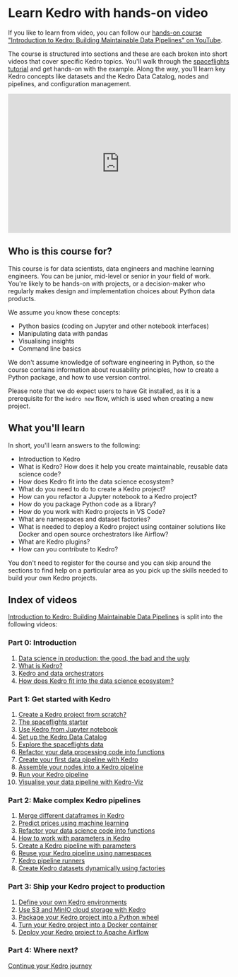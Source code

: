 # Learn Kedro with hands-on video

If you like to learn from video, you can follow our [hands-on course "Introduction to Kedro: Building Maintainable Data Pipelines" on YouTube](https://www.youtube.com/playlist?list=PL-JJgymPjK5LddZXbIzp9LWurkLGgB-nY).

The course is structured into sections and these are each broken into short videos that cover specific Kedro topics. You'll walk through the [spaceflights tutorial](../tutorials/spaceflights_tutorial.md) and get hands-on with the example. Along the way, you'll learn key Kedro concepts like datasets and the Kedro Data Catalog, nodes and pipelines, and configuration management.

<iframe width="100%" height="315" src="https://www.youtube.com/embed/DD7JuYKp6BA" frameborder="0" allowfullscreen></iframe>

## Who is this course for?

This course is for data scientists, data engineers and machine learning engineers. You can be junior, mid-level or senior in your field of work. You're likely to be hands-on with projects, or a decision-maker who regularly makes design and implementation choices about Python data products.

We assume you know these concepts:

- Python basics (coding on Jupyter and other notebook interfaces)
- Manipulating data with pandas
- Visualising insights
- Command line basics

We don't assume knowledge of software engineering in Python, so the course contains information about reusability principles, how to create a Python package, and how to use version control.

Please note that we do expect users to have Git installed, as it is a prerequisite for the `kedro new` flow, which is used when creating a new project.

## What you'll learn

In short, you'll learn answers to the following:

- Introduction to Kedro
- What is Kedro? How does it help you create maintainable, reusable data science code?
- How does Kedro fit into the data science ecosystem?
- What do you need to do to create a Kedro project?
- How can you refactor a Jupyter notebook to a Kedro project?
- How do you package Python code as a library?
- How do you work with Kedro projects in VS Code?
- What are namespaces and dataset factories?
- What is needed to deploy a Kedro project using container solutions like Docker and open source orchestrators like Airflow?
- What are Kedro plugins?
- How can you contribute to Kedro?

You don't need to register for the course and you can skip around the sections to find help on a particular area as you pick up the skills needed to build your own Kedro projects.

## Index of videos

[Introduction to Kedro: Building Maintainable Data Pipelines](https://www.youtube.com/playlist?list=PL-JJgymPjK5LddZXbIzp9LWurkLGgB-nY) is split into the following videos:

### Part 0: Introduction

1. <a href="https://www.youtube.com/watch?v=DD7JuYKp6BA" target="_blank" rel="noopener">Data science in production: the good, the bad and the ugly</a>
1. <a href="https://www.youtube.com/watch?v=PdNkECqvI58" target="_blank" rel="noopener">What is Kedro?</a>
1. <a href="https://www.youtube.com/watch?v=_HH8SCmCP_Q" target="_blank" rel="noopener">Kedro and data orchestrators</a>
1. <a href="https://www.youtube.com/watch?v=nAyUqORd9R8" target="_blank" rel="noopener">How does Kedro fit into the data science ecosystem?</a>

### Part 1: Get started with Kedro

1. <a href="https://www.youtube.com/watch?v=YBY2Lcz7Gw4" target="_blank" rel="noopener">Create a Kedro project from scratch?</a>
1. <a href="https://www.youtube.com/watch?v=K6PhgVyXhWE" target="_blank" rel="noopener">The spaceflights starter</a>
1. <a href="https://www.youtube.com/watch?v=3q2RNWLibyY" target="_blank" rel="noopener">Use Kedro from Jupyter notebook</a>
1. <a href="https://www.youtube.com/watch?v=rl2cncGxyts" target="_blank" rel="noopener">Set up the Kedro Data Catalog</a>
1. <a href="https://www.youtube.com/watch?v=bZD8N0yv3Fs" target="_blank" rel="noopener">Explore the spaceflights data</a>
1. <a href="https://www.youtube.com/watch?v=VFcrvnnNas4" target="_blank" rel="noopener">Refactor your data processing code into functions</a>
1. <a href="https://www.youtube.com/watch?v=3YeE_gvDCvw" target="_blank" rel="noopener">Create your first data pipeline with Kedro</a>
1. <a href="https://www.youtube.com/watch?v=P__gFG1TmMo" target="_blank" rel="noopener">Assemble your nodes into a Kedro pipeline</a>
1. <a href="https://www.youtube.com/watch?v=sll_LhZE-p8" target="_blank" rel="noopener">Run your Kedro pipeline</a>
1. <a href="https://www.youtube.com/watch?v=KWqSzbHgNW4" target="_blank" rel="noopener">Visualise your data pipeline with Kedro-Viz</a>

### Part 2: Make complex Kedro pipelines

1. <a href="https://www.youtube.com/watch?v=ctTFAeL4JgU" target="_blank" rel="noopener">Merge different dataframes in Kedro</a>
1. <a href="https://www.youtube.com/watch?v=Y4JvVO2DOJA" target="_blank" rel="noopener">Predict prices using machine learning</a>
1. <a href="https://www.youtube.com/watch?v=zvAnE05-agw" target="_blank" rel="noopener">Refactor your data science code into functions</a>
1. <a href="https://www.youtube.com/watch?v=eIA12RQMlFY" target="_blank" rel="noopener">How to work with parameters in Kedro</a>
1. <a href="https://www.youtube.com/watch?v=iRwy-IStfPo" target="_blank" rel="noopener">Create a Kedro pipeline with parameters</a>
1. <a href="https://www.youtube.com/watch?v=cYHHVAoWZ2E" target="_blank" rel="noopener">Reuse your Kedro pipeline using namespaces</a>
1. <a href="https://www.youtube.com/watch?v=_B6R2uOj3-s" target="_blank" rel="noopener">Kedro pipeline runners</a>
1. <a href="https://www.youtube.com/watch?v=tNE-tdvHNP8" target="_blank" rel="noopener">Create Kedro datasets dynamically using factories</a>

### Part 3: Ship your Kedro project to production

1. <a href="https://www.youtube.com/watch?v=9quRBGDOFq8" target="_blank" rel="noopener">Define your own Kedro environments</a>
1. <a href="https://www.youtube.com/watch?v=TkoBEQIdHbA" target="_blank" rel="noopener">Use S3 and MinIO cloud storage with Kedro</a>
1. <a href="https://www.youtube.com/watch?v=yaoAQVX0iM8" target="_blank" rel="noopener">Package your Kedro project into a Python wheel</a>
1. <a href="https://www.youtube.com/watch?v=lA-Ivuxmakw&list=PL-JJgymPjK5LddZXbIzp9LWurkLGgB-nY&index=26&t=1s&pp=gAQBiAQB" target="_blank" rel="noopener">Turn your Kedro project into a Docker container</a>
1. <a href="https://www.youtube.com/watch?v=AhCcnJ1Au70" target="_blank" rel="noopener">Deploy your Kedro project to Apache Airflow</a>

### Part 4: Where next?

<a href="https://www.youtube.com/watch?v=JvXhv8_0tlE" target="_blank" rel="noopener">Continue your Kedro journey</a>
